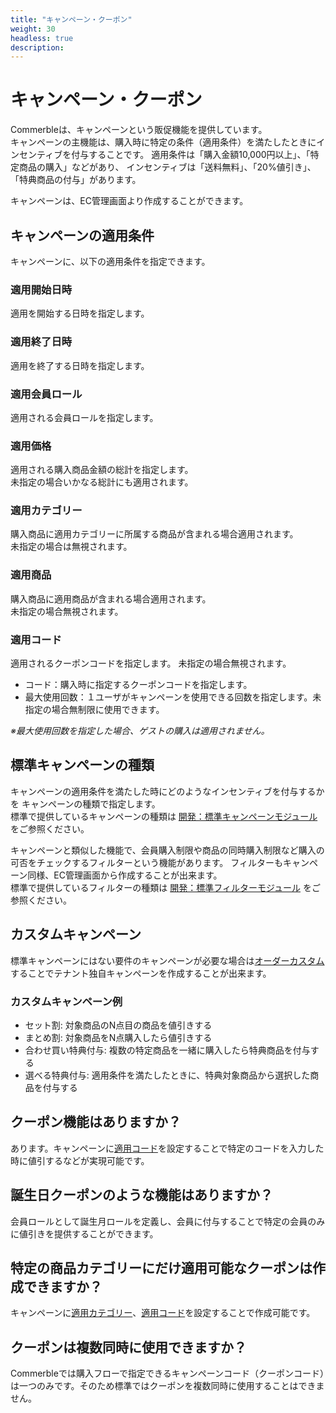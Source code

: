 ```yaml
---
title: "キャンペーン・クーポン"
weight: 30
headless: true
description: 
---
```


# キャンペーン・クーポン
Commerbleは、キャンペーンという販促機能を提供しています。  
キャンペーンの主機能は、購入時に特定の条件（適用条件）を満たしたときにインセンティブを付与することです。
適用条件は「購入金額10,000円以上」、「特定商品の購入」などがあり、
インセンティブは「送料無料」、「20%値引き」、「特典商品の付与」があります。

キャンペーンは、EC管理画面より作成することができます。

## キャンペーンの適用条件
キャンペーンに、以下の適用条件を指定できます。

### 適用開始日時
適用を開始する日時を指定します。

### 適用終了日時
適用を終了する日時を指定します。

### 適用会員ロール
適用される会員ロールを指定します。

### 適用価格
適用される購入商品金額の総計を指定します。  
未指定の場合いかなる総計にも適用されます。

### 適用カテゴリー
購入商品に適用カテゴリーに所属する商品が含まれる場合適用されます。  
未指定の場合は無視されます。

### 適用商品
購入商品に適用商品が含まれる場合適用されます。  
未指定の場合無視されます。

### 適用コード
適用されるクーポンコードを指定します。
未指定の場合無視されます。
- コード：購入時に指定するクーポンコードを指定します。
- 最大使用回数：１ユーザがキャンペーンを使用できる回数を指定します。未指定の場合無制限に使用できます。

*※最大使用回数を指定した場合、ゲストの購入は適用されません。*

## 標準キャンペーンの種類
キャンペーンの適用条件を満たした時にどのようなインセンティブを付与するかを
キャンペーンの種類で指定します。  
標準で提供しているキャンペーンの種類は [開発：標準キャンペーンモジュール](../development/campaign#標準キャンペーンモジュール) をご参照ください。

キャンペーンと類似した機能で、会員購入制限や商品の同時購入制限など購入の可否をチェックするフィルターという機能があります。
フィルターもキャンペーン同様、EC管理画面から作成することが出来ます。  
標準で提供しているフィルターの種類は [開発：標準フィルターモジュール](../development/campaign#標準フィルターモジュール) をご参照ください。

## カスタムキャンペーン
標準キャンペーンにはない要件のキャンペーンが必要な場合は[オーダーカスタム](../features/customization/#オーダーカスタム)することでテナント独自キャンペーンを作成することが出来ます。  

### カスタムキャンペーン例  
- セット割: 対象商品のN点目の商品を値引きする
- まとめ割: 対象商品をN点購入したら値引きする
- 合わせ買い特典付与: 複数の特定商品を一緒に購入したら特典商品を付与する
- 選べる特典付与: 適用条件を満たしたときに、特典対象商品から選択した商品を付与する

## クーポン機能はありますか？
あります。キャンペーンに[適用コード](campaign#適用コード)を設定することで特定のコードを入力した時に値引するなどが実現可能です。

## 誕生日クーポンのような機能はありますか？
会員ロールとして誕生月ロールを定義し、会員に付与することで特定の会員のみに値引きを提供することができます。

## 特定の商品カテゴリーにだけ適用可能なクーポンは作成できますか？
キャンペーンに[適用カテゴリー](campaign#適用カテゴリー)、[適用コード](campaign#適用コード)を設定することで作成可能です。

## クーポンは複数同時に使用できますか？
Commerbleでは購入フローで指定できるキャンペーンコード（クーポンコード）は一つのみです。そのため標準ではクーポンを複数同時に使用することはできません。


